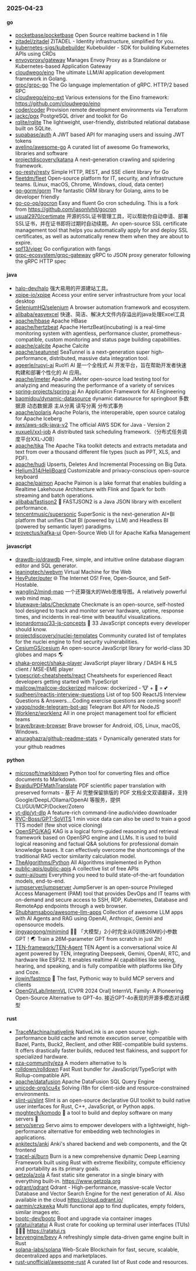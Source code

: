 ### 2025-04-23

#### go
* [pocketbase/pocketbase](https://github.com/pocketbase/pocketbase) Open Source realtime backend in 1 file
* [zitadel/zitadel](https://github.com/zitadel/zitadel) ZITADEL - Identity infrastructure, simplified for you.
* [kubernetes-sigs/kubebuilder](https://github.com/kubernetes-sigs/kubebuilder) Kubebuilder - SDK for building Kubernetes APIs using CRDs
* [envoyproxy/gateway](https://github.com/envoyproxy/gateway) Manages Envoy Proxy as a Standalone or Kubernetes-based Application Gateway
* [cloudwego/eino](https://github.com/cloudwego/eino) The ultimate LLM/AI application development framework in Golang.
* [grpc/grpc-go](https://github.com/grpc/grpc-go) The Go language implementation of gRPC. HTTP/2 based RPC
* [cloudwego/eino-ext](https://github.com/cloudwego/eino-ext) Various extensions for the Eino framework: https://github.com/cloudwego/eino
* [coder/coder](https://github.com/coder/coder) Provision remote development environments via Terraform
* [jackc/pgx](https://github.com/jackc/pgx) PostgreSQL driver and toolkit for Go
* [rqlite/rqlite](https://github.com/rqlite/rqlite) The lightweight, user-friendly, distributed relational database built on SQLite.
* [supabase/auth](https://github.com/supabase/auth) A JWT based API for managing users and issuing JWT tokens
* [avelino/awesome-go](https://github.com/avelino/awesome-go) A curated list of awesome Go frameworks, libraries and software
* [projectdiscovery/katana](https://github.com/projectdiscovery/katana) A next-generation crawling and spidering framework.
* [go-resty/resty](https://github.com/go-resty/resty) Simple HTTP, REST, and SSE client library for Go
* [fleetdm/fleet](https://github.com/fleetdm/fleet) Open-source platform for IT, security, and infrastructure teams. (Linux, macOS, Chrome, Windows, cloud, data center)
* [go-gorm/gorm](https://github.com/go-gorm/gorm) The fantastic ORM library for Golang, aims to be developer friendly
* [go-co-op/gocron](https://github.com/go-co-op/gocron) Easy and fluent Go cron scheduling. This is a fork from https://github.com/jasonlvhit/gocron
* [usual2970/certimate](https://github.com/usual2970/certimate) 开源的SSL证书管理工具，可以帮助你自动申请、部署SSL证书，并在证书即将过期时自动续期。An open-source SSL certificate management tool that helps you automatically apply for and deploy SSL certificates, as well as automatically renew them when they are about to expire.
* [spf13/viper](https://github.com/spf13/viper) Go configuration with fangs
* [grpc-ecosystem/grpc-gateway](https://github.com/grpc-ecosystem/grpc-gateway) gRPC to JSON proxy generator following the gRPC HTTP spec

#### java
* [halo-dev/halo](https://github.com/halo-dev/halo) 强大易用的开源建站工具。
* [xpipe-io/xpipe](https://github.com/xpipe-io/xpipe) Access your entire server infrastructure from your local desktop
* [SeleniumHQ/selenium](https://github.com/SeleniumHQ/selenium) A browser automation framework and ecosystem.
* [alibaba/easyexcel](https://github.com/alibaba/easyexcel) 快速、简洁、解决大文件内存溢出的java处理Excel工具
* [apache/hbase](https://github.com/apache/hbase) Apache HBase
* [apache/hertzbeat](https://github.com/apache/hertzbeat) Apache HertzBeat(incubating) is a real-time monitoring system with agentless, performance cluster, prometheus-compatible, custom monitoring and status page building capabilities.
* [apache/calcite](https://github.com/apache/calcite) Apache Calcite
* [apache/seatunnel](https://github.com/apache/seatunnel) SeaTunnel is a next-generation super high-performance, distributed, massive data integration tool.
* [ageerle/ruoyi-ai](https://github.com/ageerle/ruoyi-ai) RuoYi AI 是一个全栈式 AI 开发平台，旨在帮助开发者快速构建和部署个性化的 AI 应用。
* [apache/jmeter](https://github.com/apache/jmeter) Apache JMeter open-source load testing tool for analyzing and measuring the performance of a variety of services
* [spring-projects/spring-ai](https://github.com/spring-projects/spring-ai) An Application Framework for AI Engineering
* [baomidou/dynamic-datasource](https://github.com/baomidou/dynamic-datasource) dynamic datasource for springboot 多数据源 动态数据源 主从分离 读写分离 分布式事务
* [apache/polaris](https://github.com/apache/polaris) Apache Polaris, the interoperable, open source catalog for Apache Iceberg
* [aws/aws-sdk-java-v2](https://github.com/aws/aws-sdk-java-v2) The official AWS SDK for Java - Version 2
* [xuxueli/xxl-job](https://github.com/xuxueli/xxl-job) A distributed task scheduling framework.（分布式任务调度平台XXL-JOB）
* [apache/tika](https://github.com/apache/tika) The Apache Tika toolkit detects and extracts metadata and text from over a thousand different file types (such as PPT, XLS, and PDF).
* [apache/hudi](https://github.com/apache/hudi) Upserts, Deletes And Incremental Processing on Big Data.
* [Helium314/HeliBoard](https://github.com/Helium314/HeliBoard) Customizable and privacy-conscious open-source keyboard
* [apache/paimon](https://github.com/apache/paimon) Apache Paimon is a lake format that enables building a Realtime Lakehouse Architecture with Flink and Spark for both streaming and batch operations.
* [alibaba/fastjson2](https://github.com/alibaba/fastjson2) 🚄 FASTJSON2 is a Java JSON library with excellent performance.
* [tencentmusic/supersonic](https://github.com/tencentmusic/supersonic) SuperSonic is the next-generation AI+BI platform that unifies Chat BI (powered by LLM) and Headless BI (powered by semantic layer) paradigms.
* [provectus/kafka-ui](https://github.com/provectus/kafka-ui) Open-Source Web UI for Apache Kafka Management

#### javascript
* [drawdb-io/drawdb](https://github.com/drawdb-io/drawdb) Free, simple, and intuitive online database diagram editor and SQL generator.
* [leaningtech/webvm](https://github.com/leaningtech/webvm) Virtual Machine for the Web
* [HeyPuter/puter](https://github.com/HeyPuter/puter) 🌐 The Internet OS! Free, Open-Source, and Self-Hostable.
* [wanglin2/mind-map](https://github.com/wanglin2/mind-map) 一个还算强大的Web思维导图。A relatively powerful web mind map.
* [bluewave-labs/Checkmate](https://github.com/bluewave-labs/Checkmate) Checkmate is an open-source, self-hosted tool designed to track and monitor server hardware, uptime, response times, and incidents in real-time with beautiful visualizations.
* [leonardomso/33-js-concepts](https://github.com/leonardomso/33-js-concepts) 📜 33 JavaScript concepts every developer should know.
* [projectdiscovery/nuclei-templates](https://github.com/projectdiscovery/nuclei-templates) Community curated list of templates for the nuclei engine to find security vulnerabilities.
* [CesiumGS/cesium](https://github.com/CesiumGS/cesium) An open-source JavaScript library for world-class 3D globes and maps 🌎
* [shaka-project/shaka-player](https://github.com/shaka-project/shaka-player) JavaScript player library / DASH & HLS client / MSE-EME player
* [typescript-cheatsheets/react](https://github.com/typescript-cheatsheets/react) Cheatsheets for experienced React developers getting started with TypeScript
* [mailcow/mailcow-dockerized](https://github.com/mailcow/mailcow-dockerized) mailcow: dockerized - 🐮 + 🐋 = 💕
* [sudheerj/reactjs-interview-questions](https://github.com/sudheerj/reactjs-interview-questions) List of top 500 ReactJS Interview Questions & Answers....Coding exercise questions are coming soon!!
* [yagop/node-telegram-bot-api](https://github.com/yagop/node-telegram-bot-api) Telegram Bot API for NodeJS
* [Worklenz/worklenz](https://github.com/Worklenz/worklenz) All in one project management tool for efficient teams
* [brave/brave-browser](https://github.com/brave/brave-browser) Brave browser for Android, iOS, Linux, macOS, Windows.
* [anuraghazra/github-readme-stats](https://github.com/anuraghazra/github-readme-stats) ⚡ Dynamically generated stats for your github readmes

#### python
* [microsoft/markitdown](https://github.com/microsoft/markitdown) Python tool for converting files and office documents to Markdown.
* [Byaidu/PDFMathTranslate](https://github.com/Byaidu/PDFMathTranslate) PDF scientific paper translation with preserved formats - 基于 AI 完整保留排版的 PDF 文档全文双语翻译，支持 Google/DeepL/Ollama/OpenAI 等服务，提供 CLI/GUI/MCP/Docker/Zotero
* [yt-dlp/yt-dlp](https://github.com/yt-dlp/yt-dlp) A feature-rich command-line audio/video downloader
* [RVC-Boss/GPT-SoVITS](https://github.com/RVC-Boss/GPT-SoVITS) 1 min voice data can also be used to train a good TTS model! (few shot voice cloning)
* [OpenSPG/KAG](https://github.com/OpenSPG/KAG) KAG is a logical form-guided reasoning and retrieval framework based on OpenSPG engine and LLMs. It is used to build logical reasoning and factual Q&A solutions for professional domain knowledge bases. It can effectively overcome the shortcomings of the traditional RAG vector similarity calculation model.
* [TheAlgorithms/Python](https://github.com/TheAlgorithms/Python) All Algorithms implemented in Python
* [public-apis/public-apis](https://github.com/public-apis/public-apis) A collective list of free APIs
* [oumi-ai/oumi](https://github.com/oumi-ai/oumi) Everything you need to build state-of-the-art foundation models, end-to-end.
* [jumpserver/jumpserver](https://github.com/jumpserver/jumpserver) JumpServer is an open-source Privileged Access Management (PAM) tool that provides DevOps and IT teams with on-demand and secure access to SSH, RDP, Kubernetes, Database and RemoteApp endpoints through a web browser.
* [Shubhamsaboo/awesome-llm-apps](https://github.com/Shubhamsaboo/awesome-llm-apps) Collection of awesome LLM apps with AI Agents and RAG using OpenAI, Anthropic, Gemini and opensource models.
* [jingyaogong/minimind](https://github.com/jingyaogong/minimind) 🚀🚀 「大模型」2小时完全从0训练26M的小参数GPT！🌏 Train a 26M-parameter GPT from scratch in just 2h!
* [TEN-framework/TEN-Agent](https://github.com/TEN-framework/TEN-Agent) TEN Agent is a conversational voice AI agent powered by TEN, integrating Deepseek, Gemini, OpenAI, RTC, and hardware like ESP32. It enables realtime AI capabilities like seeing, hearing, and speaking, and is fully compatible with platforms like Dify and Coze.
* [jlowin/fastmcp](https://github.com/jlowin/fastmcp) 🚀 The fast, Pythonic way to build MCP servers and clients
* [OpenGVLab/InternVL](https://github.com/OpenGVLab/InternVL) [CVPR 2024 Oral] InternVL Family: A Pioneering Open-Source Alternative to GPT-4o. 接近GPT-4o表现的开源多模态对话模型

#### rust
* [TraceMachina/nativelink](https://github.com/TraceMachina/nativelink) NativeLink is an open source high-performance build cache and remote execution server, compatible with Bazel, Pants, Buck2, Reclient, and other RBE-compatible build systems. It offers drastically faster builds, reduced test flakiness, and support for specialized hardware.
* [eza-community/eza](https://github.com/eza-community/eza) A modern alternative to ls
* [rolldown/rolldown](https://github.com/rolldown/rolldown) Fast Rust bundler for JavaScript/TypeScript with Rollup-compatible API.
* [apache/datafusion](https://github.com/apache/datafusion) Apache DataFusion SQL Query Engine
* [unicode-org/icu4x](https://github.com/unicode-org/icu4x) Solving i18n for client-side and resource-constrained environments.
* [slint-ui/slint](https://github.com/slint-ui/slint) Slint is an open-source declarative GUI toolkit to build native user interfaces for Rust, C++, JavaScript, or Python apps.
* [moghtech/komodo](https://github.com/moghtech/komodo) 🦎 a tool to build and deploy software on many servers 🦎
* [servo/servo](https://github.com/servo/servo) Servo aims to empower developers with a lightweight, high-performance alternative for embedding web technologies in applications.
* [ankitects/anki](https://github.com/ankitects/anki) Anki's shared backend and web components, and the Qt frontend
* [tracel-ai/burn](https://github.com/tracel-ai/burn) Burn is a new comprehensive dynamic Deep Learning Framework built using Rust with extreme flexibility, compute efficiency and portability as its primary goals.
* [getzola/zola](https://github.com/getzola/zola) A fast static site generator in a single binary with everything built-in. https://www.getzola.org
* [qdrant/qdrant](https://github.com/qdrant/qdrant) Qdrant - High-performance, massive-scale Vector Database and Vector Search Engine for the next generation of AI. Also available in the cloud https://cloud.qdrant.io/
* [qarmin/czkawka](https://github.com/qarmin/czkawka) Multi functional app to find duplicates, empty folders, similar images etc.
* [bootc-dev/bootc](https://github.com/bootc-dev/bootc) Boot and upgrade via container images
* [ratatui/ratatui](https://github.com/ratatui/ratatui) A Rust crate for cooking up terminal user interfaces (TUIs) 👨‍🍳🐀 https://ratatui.rs
* [bevyengine/bevy](https://github.com/bevyengine/bevy) A refreshingly simple data-driven game engine built in Rust
* [solana-labs/solana](https://github.com/solana-labs/solana) Web-Scale Blockchain for fast, secure, scalable, decentralized apps and marketplaces.
* [rust-unofficial/awesome-rust](https://github.com/rust-unofficial/awesome-rust) A curated list of Rust code and resources.
